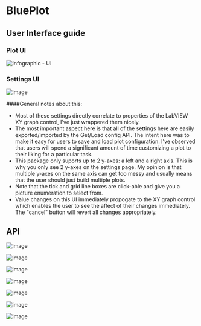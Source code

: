 # BluePlot
## User Interface guide
### Plot UI
![Infographic - UI](https://user-images.githubusercontent.com/7429922/214113694-722613c1-af19-4bfa-bf8f-3cb79cd2c614.png)

### Settings UI
![image](https://user-images.githubusercontent.com/7429922/214114128-f05785bc-608e-4229-a9dc-3f661a75f2c5.png)

####General notes about this:
* Most of these settings directly correlate to properties of the LabVIEW XY graph control, I've just wrappered them nicely.
* The most important aspect here is that all of the settings here are easily exported/imported by the Get/Load config API.  The intent here was to make it easy for users to save and load plot configuration.  I've observed that users will spend a significant amount of time customizing a plot to their liking for a particular task.
* This package only suports up to 2 y-axes: a left and a right axis.  This is why you only see 2 y-axes on the settings page.  My opinion is that multiple y-axes on the same axis can get too messy and usually means that the user should just build multiple plots.
* Note that the tick and grid line boxes are click-able and give you a picture enumeration to select from.
* Value changes on this UI immediately propogate to the XY graph control which enables the user to see the affect of their changes immediately.  The "cancel" button will revert all changes appropriately.

## API
![image](https://user-images.githubusercontent.com/7429922/214123623-27da805d-14a2-4ed0-9528-7d544fe65cdf.png)

![image](https://user-images.githubusercontent.com/7429922/214123580-34f78c18-0443-46c5-bc60-f0a231be1e2a.png)

![image](https://user-images.githubusercontent.com/7429922/214123641-42095607-e501-47d5-97a0-8bd0d48a6c30.png)

![image](https://user-images.githubusercontent.com/7429922/214123677-144a96fc-8983-409b-98d5-2a94c7aec2fa.png)

![image](https://user-images.githubusercontent.com/7429922/214123711-2560a16c-3150-406e-a56c-3b4c5b09338f.png)

![image](https://user-images.githubusercontent.com/7429922/214123784-4c2e7578-3725-456f-a0c2-9368f3688b68.png)

![image](https://user-images.githubusercontent.com/7429922/214123801-29dc21a1-bc6b-42d6-a2d1-766e129b15bc.png)
